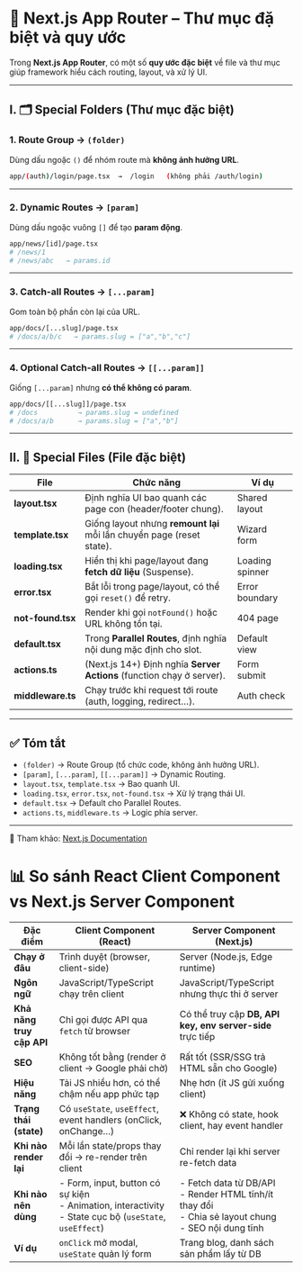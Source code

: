 # 📘 Next.js App Router – Thư mục đặ biệt và quy ước

Trong **Next.js App Router**, có một số **quy ước đặc biệt** về file và thư mục giúp framework hiểu cách routing, layout, và xử lý UI.

---

## I. 🗂 Special Folders (Thư mục đặc biệt)

### 1. **Route Group** → `(folder)`

Dùng dấu ngoặc `()` để nhóm route mà **không ảnh hưởng URL**.

```bash
app/(auth)/login/page.tsx  →  /login   (không phải /auth/login)
```

---

### 2. **Dynamic Routes** → `[param]`

Dùng dấu ngoặc vuông `[]` để tạo **param động**.

```bash
app/news/[id]/page.tsx
# /news/1
# /news/abc   → params.id
```

---

### 3. **Catch-all Routes** → `[...param]`

Gom toàn bộ phần còn lại của URL.

```bash
app/docs/[...slug]/page.tsx
# /docs/a/b/c   → params.slug = ["a","b","c"]
```

---

### 4. **Optional Catch-all Routes** → `[[...param]]`

Giống `[...param]` nhưng **có thể không có param**.

```bash
app/docs/[[...slug]]/page.tsx
# /docs          → params.slug = undefined
# /docs/a/b      → params.slug = ["a","b"]
```

---

## II. 📄 Special Files (File đặc biệt)

| File              | Chức năng                                                             | Ví dụ           |
| ----------------- | --------------------------------------------------------------------- | --------------- |
| **layout.tsx**    | Định nghĩa UI bao quanh các page con (header/footer chung).           | Shared layout   |
| **template.tsx**  | Giống layout nhưng **remount lại** mỗi lần chuyển page (reset state). | Wizard form     |
| **loading.tsx**   | Hiển thị khi page/layout đang **fetch dữ liệu** (Suspense).           | Loading spinner |
| **error.tsx**     | Bắt lỗi trong page/layout, có thể gọi `reset()` để retry.             | Error boundary  |
| **not-found.tsx** | Render khi gọi `notFound()` hoặc URL không tồn tại.                   | 404 page        |
| **default.tsx**   | Trong **Parallel Routes**, định nghĩa nội dung mặc định cho slot.     | Default view    |
| **actions.ts**    | (Next.js 14+) Định nghĩa **Server Actions** (function chạy ở server). | Form submit     |
| **middleware.ts** | Chạy trước khi request tới route (auth, logging, redirect…).          | Auth check      |

---

## ✅ Tóm tắt

- `(folder)` → Route Group (tổ chức code, không ảnh hưởng URL).
- `[param]`, `[...param]`, `[[...param]]` → Dynamic Routing.
- `layout.tsx`, `template.tsx` → Bao quanh UI.
- `loading.tsx`, `error.tsx`, `not-found.tsx` → Xử lý trạng thái UI.
- `default.tsx` → Default cho Parallel Routes.
- `actions.ts`, `middleware.ts` → Logic phía server.

---

🔗 Tham khảo: [Next.js Documentation](https://nextjs.org/docs/app/building-your-application/routing)

# 📊 So sánh React Client Component vs Next.js Server Component
| Đặc điểm | **Client Component (React)** | **Server Component (Next.js)** |
|----------|------------------------------|--------------------------------|
| **Chạy ở đâu** | Trình duyệt (browser, client-side) | Server (Node.js, Edge runtime) |
| **Ngôn ngữ** | JavaScript/TypeScript chạy trên client | JavaScript/TypeScript nhưng thực thi ở server |
| **Khả năng truy cập API** | Chỉ gọi được API qua `fetch` từ browser | Có thể truy cập **DB, API key, env server-side** trực tiếp |
| **SEO** | Không tốt bằng (render ở client → Google phải chờ) | Rất tốt (SSR/SSG trả HTML sẵn cho Google) |
| **Hiệu năng** | Tải JS nhiều hơn, có thể chậm nếu app phức tạp | Nhẹ hơn (ít JS gửi xuống client) |
| **Trạng thái (state)** | Có `useState`, `useEffect`, event handlers (onClick, onChange…) | ❌ Không có state, hook client, hay event handler |
| **Khi nào render lại** | Mỗi lần state/props thay đổi → re-render trên client | Chỉ render lại khi server re-fetch data |
| **Khi nào nên dùng** | - Form, input, button có sự kiện <br> - Animation, interactivity <br> - State cục bộ (`useState`, `useEffect`) | - Fetch data từ DB/API <br> - Render HTML tĩnh/ít thay đổi <br> - Chia sẻ layout chung <br> - SEO nội dung tĩnh |
| **Ví dụ** | `onClick` mở modal, `useState` quản lý form | Trang blog, danh sách sản phẩm lấy từ DB |
